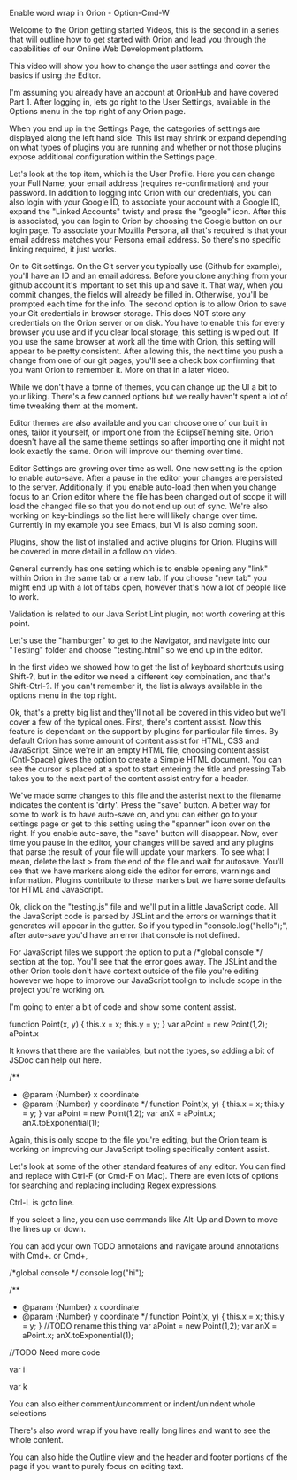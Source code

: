 Enable word wrap in Orion - Option-Cmd-W

Welcome to the Orion getting started Videos, this is the second in a series that will outline how to get started with Orion and lead you through the capabilities of our Online Web Development platform.

This video will show you how to change the user settings and cover the basics if using the Editor.

I'm assuming you already have an account at OrionHub and have covered Part 1.  After logging in, lets go right to the User Settings, available in the Options menu in the top right of any Orion page.

When you end up in the Settings Page, the categories of settings are displayed along the left hand side. This list may shrink or expand depending on what types of plugins you are running and whether or not those plugins expose additional configuration within the Settings page.

Let's look at the top item, which is the User Profile.  Here you can change your Full Name, your email address (requires re-confirmation) and your password.  In addition to logging into Orion with our credentials, you can also login with your Google ID, to associate your account with a Google ID, expand the "Linked Accounts" twisty and press the "google" icon.  After this is associated, you can login to Orion by choosing the Google button on our login page. To associate your Mozilla Persona, all that's required is that your email address matches your Persona email address. So there's no specific linking required, it just works.

On to Git settings.  On the Git server you typically use (Github for example), you'll have an ID and an email address.  Before you clone anything from your github account it's important to set this up and save it.  That way, when you commit changes, the fields will already be filled in.  Otherwise, you'll be prompted each time for the info.  The second option is to allow Orion to save your Git credentials in browser storage.  This does NOT store any credentials on the Orion server or on disk.  You have to enable this for every browser you use and if you clear local storage, this setting is wiped out.  If you use the same browser at work all the time with Orion, this setting will appear to be pretty consistent.  After allowing this, the next time you push a change from one of our git pages, you'll see a check box confirming that you want Orion to remember it.  More on that in a later video.

While we don't have a tonne of themes, you can change up the UI a bit to your liking.  There's a few canned options but we really haven't spent a lot of time tweaking them at the moment.

Editor themes are also available and you can choose one of our built in ones, tailor it yourself, or import one from the EclipseTheming site.  Orion doesn't have all the same theme settings so after importing one it might not look exactly the same.  Orion will improve our theming over time.

Editor Settings are growing over time as well.  One new setting is the option to enable auto-save.  After a pause in the editor your changes are persisted to the server. Additionally, if you enable auto-load then when you change focus to an Orion editor where the file has been changed out of scope it will load the changed file so that you do not end up out of sync. We're also working on key-bindings so the list here will likely change over time.  Currently in my example you see Emacs, but VI is also coming soon.

Plugins, show the list of installed and active plugins for Orion.  Plugins will be covered in more detail in a follow on video.

General currently has one setting which is to enable opening any "link" within Orion in the same tab or a new tab.  If you choose "new tab" you might end up with a lot of tabs open, however that's how a lot of people like to work.

Validation is related to our Java Script Lint plugin, not worth covering at this point.

Let's use the "hamburger" to get to the Navigator, and navigate into our "Testing" folder and choose "testing.html" so we end up in the editor.

In the first video we showed how to get the list of keyboard shortcuts using Shift-?, but in the editor we need a different key combination, and that's Shift-Ctrl-?.  If you can't remember it, the list is always available in the options menu in the top right.

Ok, that's a pretty big list and they'll not all be covered in this video but we'll cover a few of the typical ones.  First, there's content assist.  Now this feature is dependant on the support by plugins for particular file times.  By default Orion has some amount of content assist for HTML, CSS and JavaScript.  Since we're in an empty HTML file, choosing content assist (Cntl-Space) gives the option to create a Simple HTML document. You can see the cursor is placed at a spot to start entering the title and pressing Tab takes you to the next part of the content assist entry for a header.

We've made some changes to this file and the asterist next to the filename indicates the content is 'dirty'.  Press the "save" button.  A better way for some to work is to have auto-save on, and you can either go to your settings page or get to this setting using the "spanner" icon over on the right.  If you enable auto-save, the "save" button will disappear.  Now, ever time you pause in the editor, your changes will be saved and any plugins that parse the result of your file will update your markers. To see what I mean, delete the last > from the end of the file and wait for autosave.  You'll see that we have markers along side the editor for errors, warnings and information.  Plugins contribute to these markers but we have some defaults for HTML and JavaScript.

Ok, click on the "testing.js" file and we'll put in a little JavaScript code.  All the JavaScript code is parsed by JSLint and the errors or warnings that it generates will appear in the gutter. So if you typed in "console.log("hello");", after auto-save you'd have an error that console is not defined.

For JavaScript files we support the option to put a /*global console */ section at the top.  You'll see that the error goes away.  The JSLint and the other Orion tools don't have context outside of the file you're editing however we hope to improve our JavaScript toolign to include scope in the project you're working on.

I'm going to enter a bit of code and show some content assist.

function Point(x, y) {
	this.x = x;
	this.y = y;
}
var aPoint = new Point(1,2);
aPoint.x

It knows that there are the variables, but not the types, so adding a bit of JSDoc can help out here.

/**
 * @param {Number} x coordinate
 * @param {Number} y coordinate
 */
function Point(x, y) {
	this.x = x;
	this.y = y;
}
var aPoint = new Point(1,2);
var anX = aPoint.x;
anX.toExponential(1);

Again, this is only scope to the file you're editing, but the Orion team is working on improving our JavaScript tooling specifically content assist.

Let's look at some of the other standard features of any editor.  You can find and replace with Ctrl-F (or Cmd-F on Mac). There are even lots of options for searching and replacing including Regex expressions.

Ctrl-L is goto line.

If you select a line, you can use commands like Alt-Up and Down to move the lines up or down.

You can add your own TODO annotaions and navigate around annotations with Cmd+. or Cmd+,

/*global console */
console.log("hi");

/**
 * @param {Number} x coordinate
 * @param {Number} y coordinate
 */
function Point(x, y) {
	this.x = x;
	this.y = y;
}
//TODO rename this thing
var aPoint = new Point(1,2);
var anX = aPoint.x;
anX.toExponential(1);

//TODO Need more code

var i

var k

You can also either comment/uncomment or indent/unindent whole selections

There's also word wrap if you have really long lines and want to see the whole content.

You can also hide the Outline view and the header and footer portions of the page if you want to purely focus on editing text.
